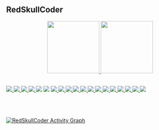 ## RedSkullCoder
<div align="center">
  <a href="https://github.com/RedSkullCoder">
  <img height="140em" src="https://github-readme-stats.vercel.app/api?username=RedSkullCoder&show_icons=true&theme=dark&include_all_commits=true&count_private=true"/>
  <img height="140em" src="https://github-readme-stats.vercel.app/api/top-langs/?username=RedSkullCoder&layout=compact&langs_count=7&theme=dark"/>
</div>
<div style="display: inline_block"><br>
  
  <p align="left"> 
    <a href="https://www.java.com" target="_blank"> <img src="https://img.icons8.com/color/48/000000/java-coffee-cup-logo.png"/> </a>
     <a href="https://www.python.org/" target="_blank"> <img src="https://img.icons8.com/color/48/000000/python--v1.png"/> </a>
    <a href="https://www.android.com" target="_blank"> <img src="https://img.icons8.com/fluency/48/000000/android-studio--v3.png"/> </a>
     <a href="https://isocpp.org/" target="_blank"> <img src="https://img.icons8.com/external-tal-revivo-shadow-tal-revivo/48/000000/external-cplusplus-a-general-purpose-descriptive-programming-computer-language-logo-shadow-tal-revivo.png"/> </a>
     <a href="https://flutter.dev/" target="_blank"> <img src="https://img.icons8.com/color/48/000000/flutter.png"/></a>
   <a href="https://dart.dev/" target="_blank"> <img src="https://img.icons8.com/color/48/000000/dart.png"/></a>
     <a href="https://rwww.php.net/" target="_blank"> <img src="https://img.icons8.com/color/48/000000/php.png"/> </a>
    <a href="https://developer.mozilla.org/es/docs/Glossary/HTML5" target="_blank"> <img src="https://img.icons8.com/external-tal-revivo-color-tal-revivo/48/000000/external-html-5-is-a-software-solution-stack-that-defines-the-properties-and-behaviors-of-web-page-logo-color-tal-revivo.png"/> </a>
    <a href="https://developer.mozilla.org/es/docs/Web/CSS" target="_blank"> <img src="https://img.icons8.com/color/48/000000/css3.png"/> </a>
   <a href="https://www.javascript.com/" target="_blank"> <img src="https://img.icons8.com/color/48/000000/javascript--v1.png"/> </a>
    <a href="https://reactjs.org/" target="_blank"> <img src="https://img.icons8.com/color/48/000000/react-native.png"/> </a>
  <a href="https://www.computerweekly.com/" target="_blank"> <img src="https://img.icons8.com/external-tal-revivo-color-tal-revivo/48/000000/external-sql-a-domain-specific-language-for-programming-and-designed-for-managing-data-database-color-tal-revivo.png"/> </a>
 <a href="https://www.mongodb.com/" target="_blank"> <img src="https://img.icons8.com/color/48/000000/mongodb.png"/> </a>
 <a href="www.oracle.com" target="_blank"><img src="https://img.icons8.com/color/48/000000/oracle-logo.png"/> </a>
    <a href="https://firebase.google.com/" target="_blank"><img src="https://img.icons8.com/color/48/000000/firebase.png"/> </a>
    <a href="aws.amazon.com" target="_blank"><img src="https://img.icons8.com/color/48/000000/amazon-web-services.png"/> </a>
     <a href="cloud.google.com" target="_blank"><img src="https://img.icons8.com/color/48/000000/google-cloud.png"/> </a>
     <a href="https://git-scm.com/" target="_blank"><img src="https://img.icons8.com/color/48/000000/git.png"/> </a>
    <a href="https://www.arduino.cc/" target="_blank"><img src="https://img.icons8.com/fluency/48/000000/arduino.png"/> </a>
</p>

<br/>
  <br/>
<!-- graficos -->

  </BR>
<a href="https://github.com/RedSkullCoder/github-readme-activity-graph"><img alt="RedSkullCoder Activity Graph" src="https://activity-graph.herokuapp.com/graph?username=RedSkullCoder&bg_color=0D1117&color=5BCDEC&line=5BCDEC&point=FFFFFF&hide_border=true" /></a>


